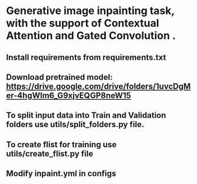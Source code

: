 
# Generative image inpainting task, with the support of Contextual Attention and Gated Convolution .


## Install requirements from requirements.txt

## Download pretrained model: https://drive.google.com/drive/folders/1uvcDgMer-4hgWlm6_G9xjvEQGP8neW15

## To split input data into Train and Validation folders use utils/split_folders.py file.

## To create flist for training use utils/create_flist.py file

## Modify inpaint.yml in configs